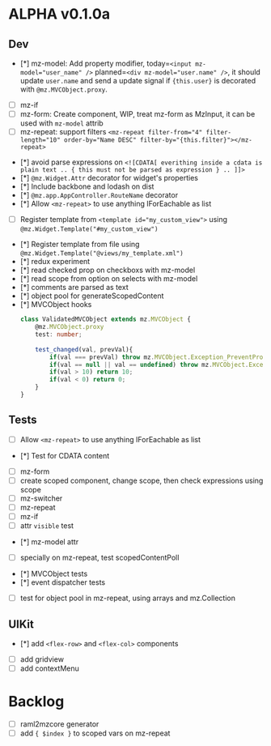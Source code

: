 ALPHA v0.1.0a
=====
Dev
---
- [*] mz-model: Add property modifier, today=`<input mz-model="user_name" />` planned=`<div mz-model="user.name" />`, it should update `user.name` and send a update signal if `{this.user}` is decorated with `@mz.MVCObject.proxy`.  
- [ ] mz-if
- [ ] mz-form: Create component, WIP, treat mz-form as MzInput, it can be used with `mz-model` attrib
- [ ] mz-repeat: support filters `<mz-repeat filter-from="4" filter-length="10" order-by="Name DESC" filter-by="{this.filter}"></mz-repeat>`
- [*] avoid parse expressions on `<![CDATA[ everithing inside a cdata is plain text .. { this must not be parsed as expression } .. ]]>`
- [*] `@mz.Widget.Attr` decorator for widget's properties
- [*] Include backbone and lodash on dist
- [*] `@mz.app.AppController.RouteName` decorator
- [*] Allow `<mz-repeat>` to use anything IForEachable as list
- [ ] Register template from `<template id="my_custom_view">` using `@mz.Widget.Template("#my_custom_view")`
- [*] Register template from file using `@mz.Widget.Template("@views/my_template.xml")`
- [*] redux experiment
- [*] read checked prop on checkboxs with mz-model
- [*] read scope from option on selects with mz-model
- [*] comments are parsed as text
- [*] object pool for generateScopedContent
- [*] MVCObject hooks
    ```typescript
    class ValidatedMVCObject extends mz.MVCObject {
        @mz.MVCObject.proxy
        test: number;
        
        test_changed(val, prevVal){
            if(val === prevVal) throw mz.MVCObject.Exception_PreventPropagation;
            if(val == null || val == undefined) throw mz.MVCObject.Exception_RollbackOperation;
            if(val > 10) return 10;
            if(val < 0) return 0;
        }
    }
    ```

Tests
-----
- [ ] Allow `<mz-repeat>` to use anything IForEachable as list
- [*] Test for CDATA content
- [ ] mz-form
- [ ] create scoped component, change scope, then check expressions using scope
- [ ] mz-switcher
- [ ] mz-repeat
- [ ] mz-if
- [ ] attr `visible` test
- [*] mz-model attr
- [ ] specially on mz-repeat, test scopedContentPoll
- [*] MVCObject tests
- [*] event dispatcher tests
- [ ] test for object pool in mz-repeat, using arrays and mz.Collection 

UIKit
-----
- [*] add `<flex-row>` and `<flex-col>` components
- [ ] add gridview
- [ ] add contextMenu

Backlog
======

- [ ] raml2mzcore generator
- [ ] add `{ $index }` to scoped vars on mz-repeat